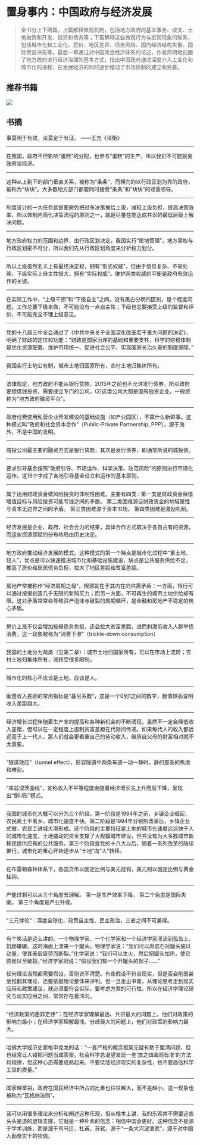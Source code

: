 # 置身事内：中国政府与经济发展

> 全书分上下两篇。上篇解释微观机制，包括地方政府的基本事务、收支、土地融资和开发、投资和债务等；下篇解释这些微观行为与宏观现象的联系，包括城市化和工业化、房价、地区差异、债务风险、国内经济结构失衡、国际贸易冲突等。最后一章通过对中国政治经济体系的论述，作者简明地刻画了地方政府进行经济治理的基本方式，指出中国政府通过深度介入工业化和城市化的进程，在发展经济的同时逐步推动了市场机制的建立和完善。

## 推荐书籍
![](https://eden-notes-pic-hosting.oss-cn-shenzhen.aliyuncs.com/notes/images/20240325002857.png#id=ur5XJ&originHeight=800&originWidth=800&originalType=binary&ratio=1&rotation=0&showTitle=false&status=done&style=none&title=)
## 书摘
事莫明于有效，论莫定于有证。 ——王充《论衡》

---

在我国，政府不但影响“蛋糕”的分配，也参与“蛋糕”的生产，所以我们不可能脱离政府谈经济。

---

这种从上到下的部门垂直关系，被称为“条条”，而横向的以行政区划为界的政府，被称为“块块”。大多数地方部门都要同时接受“条条”和“块块”的双重领导。

---

制度设计的一大任务就是要避免把过多决策推给上级，减轻上级负担，提高决策效率，所以体制内简化决策流程的原则之一，就是尽量在能达成共识的最低层级上解决问题。

---

地方政府权力的范围和边界，由行政区划决定。我国实行“属地管理”，地方事权与行政区划密不可分，所以我们先从行政区划角度来分析权力划分。

---

所以上级虽然名义上有最终决定权，拥有“形式权威”，但由于信息复杂、不易处理，下级实际上自主性很大，拥有“实际权威”。维护两类权威的平衡是政府有效运作的关键。

---

在实际工作中，“上级干预”和“下级自主”之间，没有黑白分明的区别，是个程度问题。工作总要下级来做，不可能没有一点自主性；下级也总要接受上级的监督和评价，不可能完全不理上级意见。

---

党的十八届三中全会通过了《中共中央关于全面深化改革若干重大问题的决定》，明确了财政的定位和功能：“财政是国家治理的基础和重要支柱，科学的财税体制是优化资源配置、维护市场统一、促进社会公平、实现国家长治久安的制度保障。”

---

我国实行土地公有制，城市土地归国家所有，农村土地归集体所有。

---

法律规定，地方政府不能从银行贷款，2015年之前也不允许发行债券，所以政府要想借钱投资，需要成立专门的公司。(2)这类公司大都是国有独资企业，一般统称为“地方政府融资平台”。

---

政府付费使用私营企业开发建设的基础设施（如产业园区），不算什么新鲜事。这种模式叫“政府和社会资本合作”（Public-Private Partnership, PPP），源于海外，不是中国的发明。

---

城投公司最主要的融资方式是银行贷款，其次是发行债券，即通常所说的城投债。

---

要求引导基金按照“政府引导、市场运作、科学决策、防范风险”的原则进行市场化运作。这16个字成了各地引导基金设立和运作的基本原则。

---

属于运用财政资金做风险投资的体制性困难。主要有四类 :
第一类是财政资金保值增值目标与风险投资可能亏钱之间的矛盾。
第二类困难源自财政资金的地域属性与资本无边界之间的矛盾。
第三类困难源于资本市场。
第四类困难是激励机制。

---

经济发展是企业、政府、社会合力的结果，具体合作方式取决于各自占有的资源，而这些资源禀赋的分布格局由历史决定。

---

地方政府推动经济发展的模式。这种模式的第一个特点是城市化过程中“重土地、轻人”，优点是可以快速推进城市化和基础设施建设，缺点是公共服务供给不足，推高了房价和居民债务负担，拉大了地区差距和贫富差距。

---

房地产常被称作“经济周期之母”，根源就在于其内在的供需矛盾：一方面，银行可以通过按揭创造几乎无限的新购买力；而另一方面，不可再生的城市土地供给却有限。这对矛盾常常会导致资产泡沫与破裂的周期循环，是金融和房地产不稳定的核心矛盾。

---

房价上涨不仅会增加按揭债务负担，还会拉大贫富差距，进而刺激低收入人群举债消费，这一现象被称为“消费下渗”（trickle-down consumption）

---

我国的土地分为两类（见第二章）：城市土地归国家所有，可以在市场上流转；农村土地归集体所有，流转受很多限制。

---

城市化的核心不应该是土地，应该是人。

---

衡量收入差距的常用指标是“基尼系数”，这是一个0到1之间的数字，数值越高说明收入差距越大。

---

经济增长过程伴随着生产率的提高和各种新机会的不断涌现，虽然不一定会降低收入差距，但可以在一定程度上遏制贫富差距在代际间传递。如果每代人的收入都远远高于上一代人，那人们就会更看重自己的劳动收入，继承自父母的财富相对就不太重要。

---

“隧道效应”（tunnel effect），形容隧道中两条车道一动一静时，静的那条的焦虑和难耐。

---

“库兹涅茨曲线”，宣称收入不平等程度会随着经济增长先上升而后下降，呈现出“倒U形”模式。

---

我国的城市化大概可以分为三个阶段。第一阶段是1994年之前，乡镇企业崛起，农民离土不离乡，城市化速度不快。第二阶段是1994年分税制改革后，乡镇企业式微，农民工进城大潮形成。这个阶段的主要特征是土地的城市化速度远远快于人的城市化速度，土地撬动的资金支撑了大规模城市建设，但并没有为大多数城市新移民提供应有的公共服务。第三个阶段是党的十八大以后，随着一系列改革的陆续推行，城市化的重心开始逐步从“土地”向“人”转移。

---

在布雷顿森林体系下，各国货币以固定比例与美元挂钩，美元则以固定比例与黄金挂钩。

---

产能过剩可以从三个角度去理解。
第一是生产效率下降。
第二个角度是国际失衡。
第三个角度是产业升级。

---

“三元悖论”：深度全球化、政策自主性、民主政治，三者之间不可兼得。

---

有个笑话是这么讲的。一个物理学家、一个化学家和一个经济学家漂流到孤岛上，饥肠辘辘。这时海面上漂来一个罐头。物理学家说：“我们可以用岩石对罐头施以动量，使其表层疲劳而断裂。”化学家说：“我们可以生火，然后把罐头加热，使它膨胀以至破裂。”经济学家则说：“假设我们有一个开罐头的起子……”

任何理论当然都需要假设，否则说不清楚。有些假设不符合现实，但是否会削弱甚至推翻其理论，还要依据理论整体来评判。但一旦走出书斋，从理论思考走到现实应用和政策建议，就必须要符合实际，要考虑方案的可行性。所以在经济学理论研究与现实应用之间，常常存在着鸿沟。

---

“经济政策的墨菲定律”：在经济学家理解最透、共识最大的问题上，他们对政策的影响力最小；在经济学家理解最浅、分歧最大的问题上，他们对政策的影响力最大。

---

哈佛大学经济史家格申克龙的话：“一套严格的概念框架无疑有助于厘清问题，但也经常让人错把问题当成答案。社会科学总渴望发现一套‘放之四海而皆准’的方法和规律，但这种心态需要成熟起来。不要低估经济现实的复杂性，也不要高估科学工具的质量。”

---

国家越富裕，政府在国民经济中所占的比重也往往越大，而不是越小，这一现象也被称为“瓦格纳法则”。

---

我可以用很多理论来分析和阐述这种乐观，但从根本上讲，我的乐观并不需要这些头头是道的逻辑支撑，它就是一种朴素的信念：相信中国会更好。这种信念不是源于学术训练，而是源于司马迁、杜甫、苏轼，源于“一条大河波浪宽”，源于对中国人勤奋实干的钦佩。

